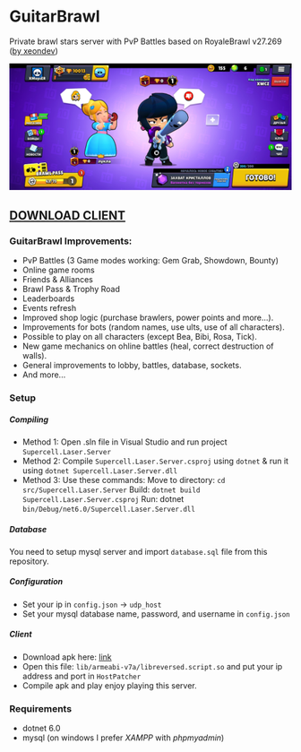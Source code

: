# GuitarBrawl
Private brawl stars server with PvP Battles based on RoyaleBrawl v27.269 ([by xeondev](https://ginhub.com/xeondev1337))

![Screenshot](https://github.com/xmopser/GuitarBrawl/blob/main/screenshots/Screenshot_2025-01-26-01-12-48-136_com.miokiru.pianobrawl.jpg)

## [DOWNLOAD CLIENT](https://drive.google.com/file/d/1pZ2p6oQYDy1TWe5joe6C296Wj1EufDe9/view?usp=sharing)

### GuitarBrawl Improvements:
- PvP Battles (3 Game modes working: Gem Grab, Showdown, Bounty)
- Online game rooms
- Friends & Alliances
- Brawl Pass & Trophy Road
- Leaderboards
- Events refresh
- Improved shop logic (purchase brawlers, power points and more...).
- Improvements for bots (random names, use ults, use of all characters).
- Possible to play on all characters (except Bea, Bibi, Rosa, Tick).
- New game mechanics on ohline battles (heal, correct destruction of walls).
- General improvements to lobby, battles, database, sockets.
- And more...

### Setup
##### Compiling
- Method 1: Open .sln file in Visual Studio and run project `Supercell.Laser.Server`
- Method 2: Compile `Supercell.Laser.Server.csproj` using `dotnet` & run it using `dotnet Supercell.Laser.Server.dll`
- Method 3: Use these commands:
Move to directory: `cd src/Supercell.Laser.Server`
Build: `dotnet build Supercell.Laser.Server.csproj`
Run: dotnet `bin/Debug/net6.0/Supercell.Laser.Server.dll`
##### Database
You need to setup mysql server and import `database.sql` file from this repository.
##### Configuration
- Set your ip in `config.json` -> `udp_host`
- Set your mysql database name, password, and username in `config.json`
##### Client
- Download apk here: [link](https://drive.google.com/file/d/1pZ2p6oQYDy1TWe5joe6C296Wj1EufDe9/view?usp=sharing)
- Open this file: `lib/armeabi-v7a/libreversed.script.so` and put your ip address and port in `HostPatcher`
- Compile apk and play enjoy playing this server.

### Requirements
- dotnet 6.0
- mysql (on windows I prefer *XAMPP* with *phpmyadmin*)
